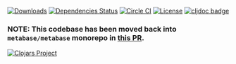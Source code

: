 [![Downloads](https://versions.deps.co/metabase/mbql/downloads.svg)](https://versions.deps.co/metabase/mbql)
[![Dependencies Status](https://versions.deps.co/metabase/mbql/status.svg)](https://versions.deps.co/metabase/mbql)
[![Circle CI](https://circleci.com/gh/metabase/mbql.svg?style=svg)](https://circleci.com/gh/metabase/mbql)
[![License](https://img.shields.io/badge/license-Eclipse%20Public%20License-blue.svg)](https://raw.githubusercontent.com/metabase/mbql/master/LICENSE)
[![cljdoc badge](https://cljdoc.org/badge/metabase/mbql)](https://cljdoc.org/d/metabase/mbql/CURRENT)

### NOTE: This codebase has been moved back into `metabase/metabase` monorepo in [this PR](https://github.com/metabase/metabase/pull/11845).

[![Clojars Project](https://clojars.org/metabase/mbql/latest-version.svg)](http://clojars.org/metabase/mbql)
